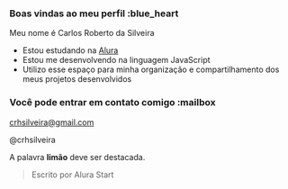 ### Boas vindas ao meu perfil :blue_heart

Meu nome é Carlos Roberto da Silveira

- Estou estudando na [Alura](https://www.alura.com.br)
- Estou me desenvolvendo na linguagem JavaScript
- Utilizo esse espaço para minha organização e compartilhamento dos meus projetos desenvolvidos

### Você pode entrar em contato comigo :mailbox

crhsilveira@gmail.com

@crhsilveira

A palavra **limão** deve ser destacada.

> Escrito por Alura Start
